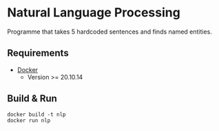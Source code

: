 # Natural Language Processing

Programme that takes 5 hardcoded sentences and finds named entities.

## Requirements
- [Docker](https://docs.docker.com/engine/install/)
  - Version >= 20.10.14

## Build & Run
```
docker build -t nlp
docker run nlp
```
